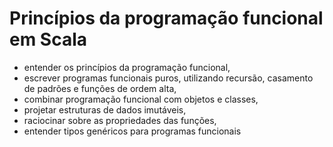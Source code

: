 # Princípios da programação funcional em Scala

- entender os princípios da programação funcional, 
- escrever programas funcionais puros, utilizando recursão, casamento de padrões e funções de ordem alta, 
- combinar programação funcional com objetos e classes, 
- projetar estruturas de dados imutáveis, 
- raciocinar sobre as propriedades das funções, 
- entender tipos genéricos para programas funcionais
